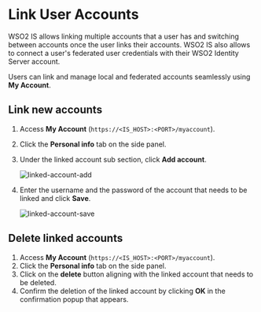 # Link User Accounts

WSO2 IS allows linking multiple accounts that a user has and switching between accounts once the user links their accounts. WSO2 IS also allows to connect a user's federated user credentials with their WSO2 Identity Server account. 

Users can link and manage local and federated accounts seamlessly using **My Account**.

## Link new accounts

1.  Access **My Account** (`https://<IS_HOST>:<PORT>/myaccount`).
2.  Click the **Personal info** tab on the side panel.
3.  Under the linked account sub section, click **Add account**.

    ![linked-account-add]({{base_path}}/assets/img/guides/my-account/linked-account/linked-acount-add.png)

4.  Enter the username and the password of the account that needs to be linked and click **Save**.

    ![linked-account-save]({{base_path}}/assets/img/guides/my-account/linked-account/linked-account-save.png)

## Delete linked accounts

1. Access **My Account** (`https://<IS_HOST>:<PORT>/myaccount`).
2. Click the **Personal info** tab on the side panel.
3. Click on the **delete** button aligning with the linked account that needs to be deleted.
4. Confirm the deletion of the linked account by clicking **OK** in the confirmation popup that appears.